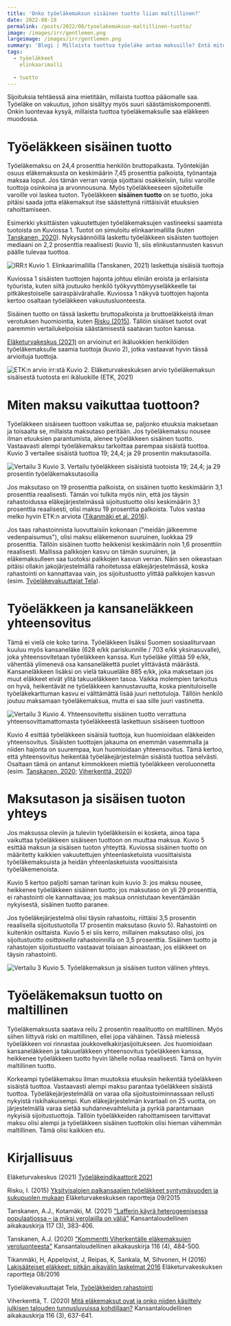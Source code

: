 ```yaml
---
title: 'Onko työeläkemaksun sisäinen tuotto liian maltillinen?'
date: 2022-08-19
permalink: /posts/2022/08/tyoelakemaksun-maltillinen-tuotto/
image: /images/irr/gentlemen.png
largeimage: /images/irr/gentlemen.png
summary: 'Blogi | Millaista tuottoa työeläke antaa maksuille? Entä miten maksunnousu tai -lasku vaikuttaa sisäiseen tuotoon?'
tags:
  - työeläkkeet
    elinkaarimalli
    
  - tuotto
---
```


Sijoituksia tehtäessä aina mietitään, millaista tuottoa pääomalle saa. Työeläke on vakuutus, johon sisältyy myös suuri säästämiskomponentti.
Onkin luontevaa kysyä, millaista tuottoa työeläkemaksulle saa eläkkeen muodossa. 

Työeläkkeen sisäinen tuotto
======

Työeläkemaksu on 24,4 prosenttia henkilön bruttopalkasta. Työntekijän osuus eläkemaksusta on keskimäärin 7,45 prosenttia palkoista, työnantaja maksaa loput. 
Jos tämän verran varoja sijoittaisi osakkeisiin, tulisi varoille tuottoja osinkoina ja arvonnousuna. Myös työeläkkeeseen sijoitetuille varoille
voi laskea tuoton. Työeläkkeen **sisäinen tuotto** on se tuotto, joka pitäisi saada jotta eläkemaksut itse säästettynä riittäisivät etuuksien rahoittamiseen.

Esimerkki yksittäisten vakuutettujen työeläkemaksujen vastineeksi saamista tuotoista on Kuviossa 1. Tuotot on simuloitu 
elinkaarimallilla (kuten [Tanskanen, 2020](https://www.taloustieteellinenyhdistys.fi/wp-content/uploads/2020/12/KAK_4_2020_WEB-105-109.pdf)).
Nykysäännöillä laskettu työeläkkeen sisäisten tuottojen mediaani on 2,2 prosenttia reaalisesti (kuvio 1), siis 
elinkustannusten kasvun päälle tulevaa tuottoa. 

![IRR:t](/images/irr/irr.png)
Kuvio 1. Elinkaarimallilla (Tanskanen, 2021) laskettuja sisäisiä tuottoja 

Kuviossa 1 sisäisten tuottojen hajonta johtuu eliniän eroista ja erilaisista työurista, kuten siitä joutuuko henkilö työkyvyttömyyseläkkeelle
tai pitkäkestoiselle sairaspäivärahalle. Kuviossa 1 näkyvä tuottojen hajonta kertoo osaltaan työeläkkeen vakuutusluonteesta.

Sisäinen tuotto on tässä laskettu bruttopalkoista ja bruttoeläkkeistä ilman verotuksen huomiointia, kuten [Risku (2015)](https://www.julkari.fi/bitstream/handle/10024/129556/Yksityisalojenpalkansaajientyoelakkeetsyntymavuodenjasukupuolenmukaan.pdf). 
Tällöin sisäiset tuotot ovat paremmin vertailukelpoisia säästämisestä saatavan tuoton kanssa.

[Eläketurvakeskus (2021)](https://www.julkari.fi/handle/10024/143130) on arvioinut eri ikäluokkien henkilöiden työeläkemaksulle saamia tuottoja (kuvio 2), jotka vastaavat hyvin 
tässä arvioituja tuottoja. 

![ETK:n arvio irr:stä](/images/irr/etk.png)
Kuvio 2. Eläketurvakeskuksen arvio työeläkemaksun sisäisestä tuotosta eri ikäluokille (ETK, 2021)

Miten maksu vaikuttaa tuottoon?
======

Työeläkkeen sisäiseen tuottoon vaikuttaa se, paljonko etuuksia maksetaan ja toisaalta se, millaista maksutaso peritään.
Jos työeläkemaksu nousee ilman etuuksien parantumista, alenee työeläkkeen sisäinen tuotto. Vastaavasti alempi työeläkemaksu
tarkoittaa parempaa sisäistä tuottoa. Kuvio 3 vertailee sisäistä tuottoa 19; 24,4; ja 29 prosentin maksutasoilla. 

![Vertailu 3](/images/irr/vertailu3.png)
Kuvio 3. Vertailu työeläkkeen sisäisistä tuotoista 19; 24,4; ja 29 prosentin työeläkemaksutasoilla

Jos maksutaso on 19 prosenttia palkoista, on sisäinen tuotto keskimäärin 3,1 prosenttia reaalisesti. Tämän voi tulkita myös niin,
että jos täysin rahastoidussa eläkejärjestelmässä sijoitustuotto olisi keskimäärin 3,1 prosenttia reaalisesti, olisi maksu 19 prosenttia palkoista.
Tulos vastaa melko hyvin ETK:n arviota ([Tikanmäki et al. 2016](https://www.julkari.fi/handle/10024/131352)).

Jos taas rahastoinnista luovuttaisiin kokonaan ("meidän jälkeemme vedenpaisumus"), olisi maksu eläkemenon suuruinen, luokkaa 29 prosenttia.
Tällöin sisäinen tuotto heikkenisi keskimäärin noin 1,6 prosenttiin reaalisesti. Mallissa palkkojen kasvu on tämän suuruinen, ja
eläkemaksulleen saa tuotoksi palkkojen kasvun verran. Näin sen oikeastaan pitäisi ollakin jakojärjestelmällä rahoitetussa 
eläkejärjestelmässä, koska rahastointi on kannattavaa vain, jos sijoitustuotto ylittää palkkojen kasvun (esim. [Työeläkevakuuttajat Tela](https://www.tela.fi/tyoelakkeiden-rahoitus/rahoituksen-periaatteet/rahastointi/)).

Työeläkkeen ja kansaneläkkeen yhteensovitus
======

Tämä ei vielä ole koko tarina. Työeläkkeen lisäksi Suomen sosiaaliturvaan kuuluu myös kansaneläke (628 e/kk pariskunnille / 703 e/kk yksinasuvalle), joka yhteensovitetaan työeläkkeen kanssa. 
Kun työeläke ylittää 59 e/kk, vähentää ylimenevä osa kansaneläkettä puolet ylittävästä määrästä. 
Kansaneläkkeen lisäksi on vielä takuueläke 885 e/kk, joka maksetaan jos muut eläkkeet eivät ylitä takuueläkkeen tasoa.
Vaikka molempien tarkoitus on hyvä, heikentävät ne työeläkkeen kannustavuutta, koska pienituloiselle 
työeläkekarttuman kasvu ei välttämättä lisää juuri nettotuloja.
Tällöin henkilö joutuu maksamaan työeläkemaksua, mutta ei saa sille juuri vastinetta.

![Vertailu 3](/images/irr/yhtsov_vs_pelkka.png)
Kuvio 4. Yhteensovitettu sisäinen tuotto verrattuna yhteensovittamattomasta työeläkkeestä laskettuun sisäiseen tuottoon

Kuvio 4 esittää työeläkkeen sisäisiä tuottoja, kun huomioidaan eläkkeiden yhteensovitus. 
Sisäisten tuottojen jakauma on enemmän vasemmalla ja niiden hajonta on suurempaa, kun huomioidaan yhteensovitus.
Tämä kertoo, että yhteensovitus heikentää työeläkejärjestelmän sisäistä tuottoa selvästi.
Osaltaan tämä on antanut kimmokkeen miettiä työeläkkeen veroluonnetta (esim. [Tanskanen, 2020](https://www.taloustieteellinenyhdistys.fi/wp-content/uploads/2020/12/KAK_4_2020_WEB-105-109.pdf); [Viherkenttä, 2020](https://www.taloustieteellinenyhdistys.fi/wp-content/uploads/2020/10/KAK_3_2020_WEB-86-102.pdf))

Maksutason ja sisäisen tuoton yhteys
=====

Jos maksussa oleviin ja tuleviin työeläkkeisiin ei kosketa, ainoa tapa vaikuttaa työeläkkeen sisäiseen tuottoon on muuttaa maksua.
Kuvio 5 esittää maksun ja sisäisen tuoton yhteyttä. Kuviossa sisäinen tuotto on määritetty kaikkien vakuutettujen yhteenlasketuista 
vuosittaisista työeläkemaksuista ja heidän yhteenlasketuista vuosittaisista työeläkemenoista. 

Kuvio 5 kertoo paljolti saman tarinan kuin kuvio 3: jos maksu nousee, heikkenee työeläkkeen sisäinen tuotto; 
jos maksutaso on yli 29 prosenttia, ei rahastointi ole kannattavaa; jos maksua onnistutaan keventämään nykyisestä, sisäinen tuotto paranee.

Jos työeläkejärjestelmä olisi täysin rahastoitu, riittäisi 3,5 prosentin reaalisella sijoitustuotolla 17 prosentin maksutaso (kuvio 5).
Rahastointi on kuitenkin osittaista. Kuvio 5 ei siis kerro, millainen maksutaso olisi, jos 
sijoitustuotto *osittaisella* rahastoinnilla on 3,5 prosenttia. Sisäinen tuotto ja rahastojen sijoitustuotto vastaavat toisiaan ainoastaan, jos
eläkkeet on täysin rahastointi. 

![Vertailu 3](/images/irr/maksu_vs_irr.png)
Kuvio 5. Työeläkemaksun ja sisäisen tuoton välinen yhteys.

Työeläkemaksun tuotto on maltillinen
======

Työeläkemaksusta saatava reilu 2 prosentin reaalituotto on maltillinen. Myös siihen liittyvä riski on maltillinen, ellei jopa vähäinen. 
Tässä mielessä työeläkkeen voi rinnastaa joukkovelkakirjasijoitukseen. Jos huomioidaan kansaneläkkeen ja takuueläkkeen yhteensovitus työeläkkeen kanssa, 
heikkenee työeläkkeen tuotto hyvin lähelle nollaa reaalisesti. Tämä on hyvin maltillinen tuotto.

Korkeampi työeläkemaksu ilman muutoksia etuuksiin heikentää työeläkkeen sisäistä tuottoa. Vastaavasti alempi maksu parantaa työeläkkeen sisäistä tuottoa.
Työeläkejärjestelmällä on varaa olla sijoitustoiminnassaan reilusti nykyistä riskihakuisempi. Kun eläkejärjestelmän kvartaali on
25 vuotta, on järjestelmällä varaa sietää suhdannevaihteluita ja pyrkiä parantamaan nykyisiä sijoitustuottoja. Tällöin työeläkkeiden rahoittamiseen 
tarvittavat maksu olisi alempi ja työeläkkeen sisäinen tuottokin olisi hieman vähemmän maltillinen. Tämä olisi kaikkien etu.

Kirjallisuus
======

Eläketurvakeskus (2021) [Työeläkeindikaattorit 2021](https://www.julkari.fi/handle/10024/143130)

Risku, I. (2015) [Yksityisalojen palkansaajien työeläkkeet syntymävuoden ja sukupuolen mukaan](https://www.julkari.fi/bitstream/handle/10024/129556/Yksityisalojenpalkansaajientyoelakkeetsyntymavuodenjasukupuolenmukaan.pdf) Eläketurvakeskuksen raportteja 09/2015

Tanskanen, A.J., Kotamäki, M. (2021) ["Lafferin käyrä heterogeenisessa populaatiossa – ja miksi verolajilla on väliä"](https://www.taloustieteellinenyhdistys.fi/wp-content/uploads/2021/10/KAK_3_2021_WEB-53-76.pdf) Kansantaloudellinen aikakauskirja 117 (3), 383-406.

Tanskanen, A.J. (2020) ["Kommentti Viherkentälle eläkemaksujen veroluonteesta"](https://www.taloustieteellinenyhdistys.fi/wp-content/uploads/2020/12/KAK_4_2020_WEB-105-109.pdf) Kansantaloudellinen aikakauskirja 116 (4), 484-500.

Tikanmäki, H, Appelqvist, J, Reipas, K, Sankala, M, Sihvonen, H (2016) [Lakisääteiset eläkkeet: pitkän aikavälin laskelmat 2016](https://www.julkari.fi/handle/10024/131352) Eläketurvakeskuksen raportteja 08/2016

Työeläkevakuuttajat Tela, [Työeläkkeiden rahastointi](https://www.tela.fi/tyoelakkeiden-rahoitus/rahoituksen-periaatteet/rahastointi/)

Viherkenttä, T. (2020) [Mitä eläkemaksut ovat ja onko niiden käsittely julkisen talouden tunnusluvuissa kohdillaan?](https://www.taloustieteellinenyhdistys.fi/wp-content/uploads/2020/10/KAK_3_2020_WEB-86-102.pdf) Kansantaloudellinen aikakauskirja 116 (3), 637-641.